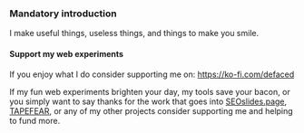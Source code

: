 ### Mandatory introduction
I make useful things, useless things, and things to make you smile.

#### Support my web experiments
If you enjoy what I do consider supporting me on: https://ko-fi.com/defaced

If my fun web experiments brighten your day, my tools save your bacon, or you simply want to say thanks for the work that goes into [SEOslides.page](https://SEOslides.page), [TAPEFEAR](https://www.tapefear.com/), or any of my other projects consider supporting me and helping to fund more.
